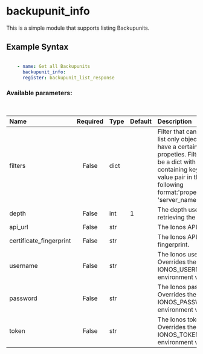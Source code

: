 # backupunit_info

This is a simple module that supports listing Backupunits.

## Example Syntax


```yaml

    - name: Get all Backupunits
      backupunit_info:
      register: backupunit_list_response

```
### Available parameters:
&nbsp;

| Name | Required | Type | Default | Description |
| :--- | :---: | :--- | :--- | :--- |
| filters | False | dict |  | Filter that can be used to list only objects which have a certain set of propeties. Filters should be a dict with a key containing keys and value pair in the following format:'properties.name': 'server_name' |
| depth | False | int | 1 | The depth used when retrieving the items. |
| api_url | False | str |  | The Ionos API base URL. |
| certificate_fingerprint | False | str |  | The Ionos API certificate fingerprint. |
| username | False | str |  | The Ionos username. Overrides the IONOS_USERNAME environment variable. |
| password | False | str |  | The Ionos password. Overrides the IONOS_PASSWORD environment variable. |
| token | False | str |  | The Ionos token. Overrides the IONOS_TOKEN environment variable. |
